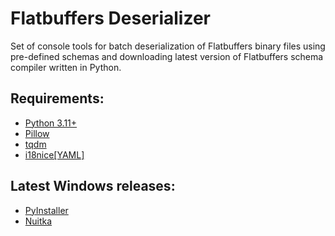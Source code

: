 # Flatbuffers Deserializer
Set of console tools for batch deserialization of Flatbuffers binary files using pre-defined schemas and downloading latest version of Flatbuffers schema compiler written in Python.
## Requirements:
- [Python 3.11+](https://www.python.org/)
- [Pillow](https://pypi.org/project/pillow/)
- [tqdm](https://pypi.org/project/tqdm/)
- [i18nice[YAML]](https://pypi.org/project/i18nice/)
## Latest Windows releases:
- [PyInstaller](releases/tag/latest)
- [Nuitka](releases/tag/latest-nuitka)